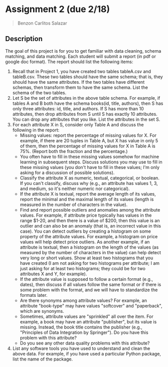 # Assignment 2 (due 2/18)
> Benzon Carlitos Salazar

## Description

The goal of this project is for you to get familiar with data cleaning, schema matching, and data matching. Each student 
will submit a report (in pdf or google doc format). The report should list the following items: 

1. Recall that in Project 1, you have created two tables tableA.csv and tableB.csv. These two tables should have the same 
schema; that is, they should have the same attributes. If the two tables have different schemas, then transform them to 
have the same schema. List the schema of the two tables. 
2. Let S be the set of attributes in the above table schema. For example, if tables A and B both have the schema 
books(id, title, authors), then S has only three attributes: id, title, and authors. If S has more than 10 attributes, 
then drop attributes from S until S has exactly 10 attributes. You can drop any attributes that you like. List the 
attributes in the set S.
3. For each attribute X in S, consider only Table A and discuss the following in the report: 
	- Missing values: report the percentage of missing values for X. For example, if there are 20 tuples in Table A, but 
	X has value in only 5 of them, then the percentage of missing values for X in Table A is 75%. (Report both the 
	fraction and the percentage.)
	- You often have to fill in these missing values somehow for machine learning in subsequent steps. Discuss solutions 
	you may use to fill in these missing values (you don't have to fill in these values; I'm only asking for a discussion 
	of possible solutions).
	- Classify the attribute X as numeric, textual, categorical, or boolean. If you can't classify, discuss why (e.g., 
	an attribute has values 1, 3, and medium, so it's neither numeric nor categorical).
	- If the attribute X is textual, report the average length of its values, report the minimal and the maximal length 
	of its values (length is measured in the number of characters in the value). 
	- Find and report possible outliers and anomalies among the attribute values. For example, if attribute price 
	typically has values in the range $1-20, and then there is a value of $200, then this value is an outlier and can 
	also be an anomaly (that is, an incorrect value in this case). You can detect outliers by creating a histogram on 
	some property of the attribute values. For example, a histogram on price values will help detect price outliers. As 
	another example, if an attribute is textual, then a histogram on the length of the values (as measured by the number 
	of characters in the value) can help detect very long or short values. Show at least two histograms that you have 
	created (I am not asking for two histograms per attribute; I am just asking for at least two histograms; they could 
	be for two attributes X and Y, for example). 
	- If the attribute value is supposed to follow a certain format (e.g., dates), then discuss if all values follow the 
	same format or if there is some problem with the format, and we will have to standardize the formats later. 
	- Are there synonyms among attribute values? For example, an attribute "book-type" may have values "softcover" and 
	"paperback", which are synonyms. 
	- Sometimes, attribute values are "sprinkled" all over the item. For example, a book may have an attribute "publisher", 
	but its value is missing. Instead, the book title contains the publisher (e.g., "Principles of Data Integration by 
	Springer"). Do you have this problem with this attribute? 
	- Do you see any other data quality problems with this attribute? 
4. List any software tools you have used to understand and clean the above data. For example, if you have used a particular 
Python package, list the name of the package. 
